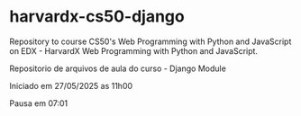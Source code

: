 # harvardx-cs50-django
Repository to course CS50's Web Programming with Python and JavaScript on EDX - HarvardX Web Programming with Python and JavaScript.

Repositorio de arquivos de aula do curso - Django Module

Iniciado em 27/05/2025 as 11h00

Pausa em 07:01